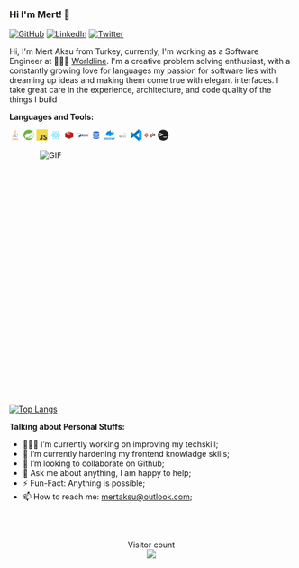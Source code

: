 ### Hi I'm Mert! 👋
<p align="left">
  <a href="https://github.com/mertaksu"><img alt="GitHub" title="GitHub" height="32" width="32" src="https://raw.githubusercontent.com/peterthehan/peterthehan/master/assets/github.svg"></a>
  <a href="https://www.linkedin.com/in/mert-aksu-0b5a9362/"><img alt="LinkedIn" title="LinkedIn" height="32" width="32" src="https://raw.githubusercontent.com/peterthehan/peterthehan/master/assets/linkedin.svg"></a>
  <a href="https://twitter.com/mertaksu"><img alt="Twitter" title="Twitter" height="32" width="32" src="https://raw.githubusercontent.com/peterthehan/peterthehan/master/assets/twitter.svg"></a>
</p>

Hi, I'm Mert Aksu from Turkey, currently, I'm working as a Software Engineer at 🙍🏽‍♂️ [Worldline](https://nl.worldline.com/nl/home.html). I'm a creative problem solving enthusiast, with a constantly growing love for languages my passion for software lies with dreaming up ideas and making them come true with elegant interfaces. I take great care in the experience, architecture, and code quality of the things I build

**Languages and Tools:**  

<code><img height="20" src="https://raw.githubusercontent.com/github/explore/80688e429a7d4ef2fca1e82350fe8e3517d3494d/topics/java/java.png"></code>
<code><img height="20" src="https://raw.githubusercontent.com/github/explore/80688e429a7d4ef2fca1e82350fe8e3517d3494d/topics/spring-boot/spring-boot.png"></code>
<code><img height="20" src="https://raw.githubusercontent.com/github/explore/80688e429a7d4ef2fca1e82350fe8e3517d3494d/topics/javascript/javascript.png"></code>
<code><img height="20" src="https://raw.githubusercontent.com/github/explore/80688e429a7d4ef2fca1e82350fe8e3517d3494d/topics/react-native/react-native.png"></code>
<code><img height="20" src="https://raw.githubusercontent.com/github/explore/80688e429a7d4ef2fca1e82350fe8e3517d3494d/topics/redis/redis.png"></code>
<code><img height="20" src="https://raw.githubusercontent.com/github/explore/80688e429a7d4ef2fca1e82350fe8e3517d3494d/topics/bash/bash.png"></code>
<code><img height="20" src="https://raw.githubusercontent.com/github/explore/80688e429a7d4ef2fca1e82350fe8e3517d3494d/topics/sql/sql.png"></code>
<code><img height="20" src="https://raw.githubusercontent.com/github/explore/80688e429a7d4ef2fca1e82350fe8e3517d3494d/topics/docker/docker.png"/></code>
<code><img height="20" src="https://raw.githubusercontent.com/github/explore/80688e429a7d4ef2fca1e82350fe8e3517d3494d/topics/mysql/mysql.png"/></code>
<code><img height="20" src="https://raw.githubusercontent.com/github/explore/80688e429a7d4ef2fca1e82350fe8e3517d3494d/topics/visual-studio-code/visual-studio-code.png"/></code>
<code><img height="20" src="https://raw.githubusercontent.com/github/explore/80688e429a7d4ef2fca1e82350fe8e3517d3494d/topics/git/git.png"></code>
<code><img height="20" src="https://raw.githubusercontent.com/github/explore/80688e429a7d4ef2fca1e82350fe8e3517d3494d/topics/terminal/terminal.png"></code>

<img align="right" alt="GIF" src="https://github-readme-stats.vercel.app/api?username=mertaksu&theme=dark&show_icons=true" width="450" height="450"/>

[![Top Langs](https://github-readme-stats.vercel.app/api/top-langs/?username=mertaksu&layout=compact&langs_count=8)](https://github.com/mertaksu)

**Talking about Personal Stuffs:**

- 👨🏽‍💻 I’m currently working on improving my techskill;
- 🌱 I’m currently hardening my frontend knowladge skills; 
- 👯 I’m looking to collaborate on Github;
- 💬 Ask me about anything, I am happy to help;
- ⚡️ Fun-Fact: Anything is possible;
- 📫 How to reach me: mertaksu@outlook.com;

<br />
<br />

<p align="center"> 
  Visitor count<br>
  <img src="https://profile-counter.glitch.me/mertaksu/count.svg" />
</p>
